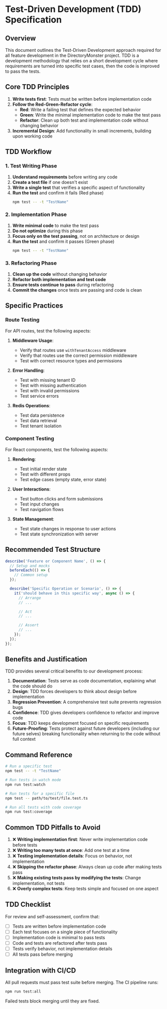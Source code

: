 # Test-Driven Development (TDD) Specification

## Overview

This document outlines the Test-Driven Development approach required for all feature development in the DirectoryMonster project. TDD is a development methodology that relies on a short development cycle where requirements are turned into specific test cases, then the code is improved to pass the tests.

## Core TDD Principles

1. **Write tests first**: Tests must be written before implementation code
2. **Follow the Red-Green-Refactor cycle**:
   - **Red**: Write a failing test that defines the expected behavior
   - **Green**: Write the minimal implementation code to make the test pass
   - **Refactor**: Clean up both test and implementation code without changing behavior
3. **Incremental Design**: Add functionality in small increments, building upon working code

## TDD Workflow

### 1. Test Writing Phase

1. **Understand requirements** before writing any code
2. **Create a test file** if one doesn't exist
3. **Write a single test** that verifies a specific aspect of functionality
4. **Run the test** and confirm it fails (Red phase)
   ```bash
   npm test -- -t "TestName"
   ```

### 2. Implementation Phase

1. **Write minimal code** to make the test pass
2. **Do not optimize** during this phase
3. **Focus only on the test passing**, not on architecture or design
4. **Run the test** and confirm it passes (Green phase)
   ```bash
   npm test -- -t "TestName"
   ```

### 3. Refactoring Phase

1. **Clean up the code** without changing behavior
2. **Refactor both implementation and test code**
3. **Ensure tests continue to pass** during refactoring
4. **Commit the changes** once tests are passing and code is clean

## Specific Practices

### Route Testing

For API routes, test the following aspects:

1. **Middleware Usage**:
   - Verify that routes use `withTenantAccess` middleware
   - Verify that routes use the correct permission middleware
   - Test with correct resource types and permissions

2. **Error Handling**:
   - Test with missing tenant ID
   - Test with missing authentication
   - Test with invalid permissions
   - Test service errors

3. **Redis Operations**:
   - Test data persistence
   - Test data retrieval
   - Test tenant isolation

### Component Testing

For React components, test the following aspects:

1. **Rendering**:
   - Test initial render state
   - Test with different props
   - Test edge cases (empty state, error state)

2. **User Interactions**:
   - Test button clicks and form submissions
   - Test input changes
   - Test navigation flows

3. **State Management**:
   - Test state changes in response to user actions
   - Test state synchronization with server

## Recommended Test Structure

```typescript
describe('Feature or Component Name', () => {
  // Setup and mocks
  beforeEach(() => {
    // Common setup
  });

  describe('Specific Operation or Scenario', () => {
    it('should behave in this specific way', async () => {
      // Arrange
      // ...

      // Act
      // ...

      // Assert
      // ...
    });
  });
});
```

## Benefits and Justification

TDD provides several critical benefits to our development process:

1. **Documentation**: Tests serve as code documentation, explaining what the code should do
2. **Design**: TDD forces developers to think about design before implementation
3. **Regression Prevention**: A comprehensive test suite prevents regression bugs
4. **Confidence**: TDD gives developers confidence to refactor and improve code
5. **Focus**: TDD keeps development focused on specific requirements
6. **Future-Proofing**: Tests protect against future developers (including our future selves) breaking functionality when returning to the code without full context

## Command Reference

```bash
# Run a specific test
npm test -- -t "TestName"

# Run tests in watch mode
npm run test:watch

# Run tests for a specific file
npm test -- path/to/test/file.test.ts

# Run all tests with code coverage
npm run test:coverage
```

## Common TDD Pitfalls to Avoid

1. ❌ **Writing implementation first**: Never write implementation code before tests
2. ❌ **Writing too many tests at once**: Add one test at a time
3. ❌ **Testing implementation details**: Focus on behavior, not implementation
4. ❌ **Skipping the refactor phase**: Always clean up code after making tests pass
5. ❌ **Making existing tests pass by modifying the tests**: Change implementation, not tests
6. ❌ **Overly complex tests**: Keep tests simple and focused on one aspect

## TDD Checklist

For review and self-assessment, confirm that:

- [ ] Tests are written before implementation code
- [ ] Each test focuses on a single piece of functionality
- [ ] Implementation code is minimal to pass tests
- [ ] Code and tests are refactored after tests pass
- [ ] Tests verify behavior, not implementation details
- [ ] All tests pass before merging

## Integration with CI/CD

All pull requests must pass test suite before merging. The CI pipeline runs:
```bash
npm run test:all
```

Failed tests block merging until they are fixed.
